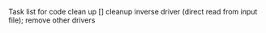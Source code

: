 Task list for code clean up
 [] cleanup inverse driver (direct read from input file); remove other drivers
    
